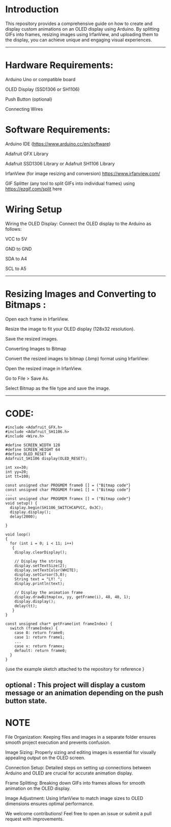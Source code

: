 # Introduction
This repository provides a comprehensive guide on how to create and display custom animations on an OLED display using Arduino.
By splitting GIFs into frames, resizing images using IrfanView, and uploading them to the display, you can achieve unique and engaging visual experiences.

----------------------
# Hardware Requirements:

Arduino Uno or compatible board

OLED Display (SSD1306 or SH1106)

Push Button (optional)

Connecting Wires

# Software Requirements:

Arduino IDE (https://www.arduino.cc/en/software)

Adafruit GFX Library

Adafruit SSD1306 Library or Adafruit SH1106 Library

IrfanView (for image resizing and conversion) https://www.irfanview.com/ 

GIF Splitter (any tool to split GIFs into individual frames)
using https://ezgif.com/split here

# Wiring Setup
Wiring the OLED Display: Connect the OLED display to the Arduino as follows:

VCC to 5V

GND to GND

SDA to A4

SCL to A5


---------------------------------------
# Resizing Images and Converting to Bitmaps :

Open each frame in IrfanView.

Resize the image to fit your OLED display (128x32 resolution).

Save the resized images.

Converting Images to Bitmap

Convert the resized images to bitmap (.bmp) format using IrfanView:

Open the resized image in IrfanView.

Go to File > Save As.

Select Bitmap as the file type and save the image.

-----------------------
# CODE:
```
#include <Adafruit_GFX.h>
#include <Adafruit_SH1106.h>
#include <Wire.h>

#define SCREEN_WIDTH 128
#define SCREEN_HEIGHT 64
#define OLED_RESET 4
Adafruit_SH1106 display(OLED_RESET);

int xx=30;
int yy=20;
int tt=100;

const unsigned char PROGMEM frame0 [] = ("Bitmap code"}
const unsigned char PROGMEM frame1 [] = ("Bitmap code"}
...
const unsigned char PROGMEM framex [] = ("Bitmap code"}
void setup() {
  display.begin(SH1106_SWITCHCAPVCC, 0x3C);
  display.display();
  delay(2000);

}

void loop()
{
  for (int i = 0; i < 11; i++)
   {
    display.clearDisplay();
    
    // Display the string
    display.setTextSize(2);
    display.setTextColor(WHITE);
    display.setCursor(5,0);
    String text = "LY! ";
    display.println(text);
    
    // Display the animation frame
    display.drawBitmap(xx, yy, getFrame(i), 48, 48, 1);
    display.display();
    delay(tt);
   }
}

const unsigned char* getFrame(int frameIndex) {
  switch (frameIndex) {
    case 0: return frame0;
    case 1: return frame1;
    ...
    case x: return framex;
    default: return frame0;
  }
}
```
{use the example sketch attached to the repository for reference }

optional : This project will display a custom message or an animation depending on the push button state.
-----------
# NOTE

File Organization: Keeping files and images in a separate folder ensures smooth project execution and prevents confusion.

Image Sizing: Properly sizing and editing images is essential for visually appealing output on the OLED screen.

Connection Setup: Detailed steps on setting up connections between Arduino and OLED are crucial for accurate animation display.

Frame Splitting: Breaking down GIFs into frames allows for smooth animation on the OLED display.

Image Adjustment: Using IrfanView to match image sizes to OLED dimensions ensures optimal performance.

We welcome contributions! Feel free to open an issue or submit a pull request with improvements.
